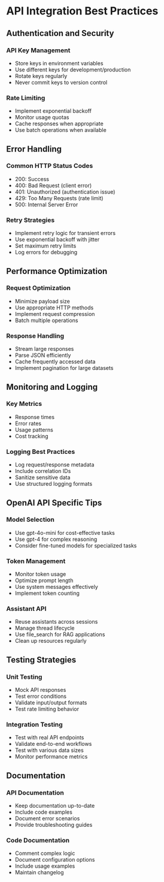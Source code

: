 # API Integration Best Practices

## Authentication and Security

### API Key Management
- Store keys in environment variables
- Use different keys for development/production
- Rotate keys regularly
- Never commit keys to version control

### Rate Limiting
- Implement exponential backoff
- Monitor usage quotas
- Cache responses when appropriate
- Use batch operations when available

## Error Handling

### Common HTTP Status Codes
- 200: Success
- 400: Bad Request (client error)
- 401: Unauthorized (authentication issue)
- 429: Too Many Requests (rate limit)
- 500: Internal Server Error

### Retry Strategies
- Implement retry logic for transient errors
- Use exponential backoff with jitter
- Set maximum retry limits
- Log errors for debugging

## Performance Optimization

### Request Optimization
- Minimize payload size
- Use appropriate HTTP methods
- Implement request compression
- Batch multiple operations

### Response Handling
- Stream large responses
- Parse JSON efficiently
- Cache frequently accessed data
- Implement pagination for large datasets

## Monitoring and Logging

### Key Metrics
- Response times
- Error rates
- Usage patterns
- Cost tracking

### Logging Best Practices
- Log request/response metadata
- Include correlation IDs
- Sanitize sensitive data
- Use structured logging formats

## OpenAI API Specific Tips

### Model Selection
- Use gpt-4o-mini for cost-effective tasks
- Use gpt-4 for complex reasoning
- Consider fine-tuned models for specialized tasks

### Token Management
- Monitor token usage
- Optimize prompt length
- Use system messages effectively
- Implement token counting

### Assistant API
- Reuse assistants across sessions
- Manage thread lifecycle
- Use file_search for RAG applications
- Clean up resources regularly

## Testing Strategies

### Unit Testing
- Mock API responses
- Test error conditions
- Validate input/output formats
- Test rate limiting behavior

### Integration Testing
- Test with real API endpoints
- Validate end-to-end workflows
- Test with various data sizes
- Monitor performance metrics

## Documentation

### API Documentation
- Keep documentation up-to-date
- Include code examples
- Document error scenarios
- Provide troubleshooting guides

### Code Documentation
- Comment complex logic
- Document configuration options
- Include usage examples
- Maintain changelog
